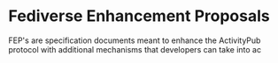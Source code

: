 # Fediverse Enhancement Proposals

FEP's are specification documents meant to enhance the ActivityPub protocol with additional mechanisms that developers can take into ac